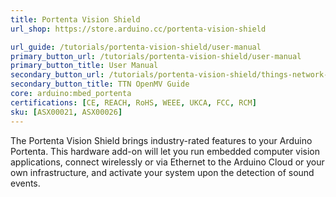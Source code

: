 ```yaml
---
title: Portenta Vision Shield
url_shop: https://store.arduino.cc/portenta-vision-shield

url_guide: /tutorials/portenta-vision-shield/user-manual
primary_button_url: /tutorials/portenta-vision-shield/user-manual
primary_button_title: User Manual
secondary_button_url: /tutorials/portenta-vision-shield/things-network-openmv
secondary_button_title: TTN OpenMV Guide
core: arduino:mbed_portenta
certifications: [CE, REACH, RoHS, WEEE, UKCA, FCC, RCM]
sku: [ASX00021, ASX00026]
---
```


The Portenta Vision Shield brings industry-rated features to your Arduino Portenta. This hardware add-on will let you run embedded computer vision applications, connect wirelessly or via Ethernet to the Arduino Cloud or your own infrastructure, and activate your system upon the detection of sound events.